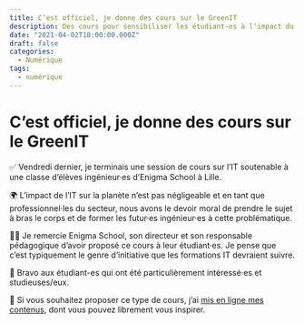 ```yaml
---
title: C’est officiel, je donne des cours sur le GreenIT
description: Des cours pour sensibiliser les étudiant-es à l’impact du numérique.
date: "2021-04-02T18:00:00.000Z"
draft: false
categories:
  - Numérique
tags:
  - numérique
---
```


# C’est officiel, je donne des cours sur le GreenIT

✅ Vendredi dernier, je terminais une session de cours sur l’IT soutenable à une classe d’élèves ingénieur·es d’Enigma School à Lille.

🌍 L’impact de l’IT sur la planète n’est pas négligeable et en tant que professionnel·les du secteur, nous avons le devoir moral de prendre le sujet à bras le corps et de former les futur·es ingénieur·es à cette problématique.

🙏🏼 Je remercie Enigma School, son directeur et son responsable pédagogique d’avoir proposé ce cours à leur étudiant·es. Je pense que c’est typiquement le genre d’initiative que les formations IT devraient suivre.

👏 Bravo aux étudiant-es qui ont été particulièrement intéressé·es et studieuses/eux.

💚 Si vous souhaitez proposer ce type de cours, j’ai [mis en ligne mes contenus](https://slides.com/nfroidure/l-ecologie-et-l-it), dont vous pouvez librement vous inspirer.
